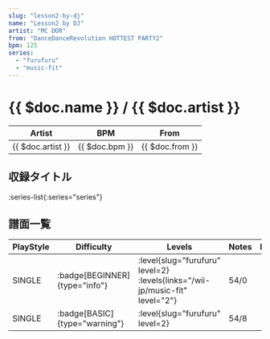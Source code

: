 ```yaml
---
slug: "lesson2-by-dj"
name: "Lesson2 by DJ"
artist: "MC DDR"
from: "DanceDanceRevolution HOTTEST PARTY2"
bpm: 125
series:
  - "furufuru"
  - "music-fit"
---
```


# {{ $doc.name }} / {{ $doc.artist }}

|Artist|BPM|From|
|------|---|----|
|{{ $doc.artist }}|{{ $doc.bpm }}|{{ $doc.from }}|

## 収録タイトル

:series-list{:series="series"}

## 譜面一覧

|PlayStyle|Difficulty|Levels|Notes|Movie|
|---------|----------|------|-----|-----|
|SINGLE| :badge[BEGINNER]{type="info"}|<div class="field is-grouped is-grouped-multiline"> :level{slug="furufuru" level=2} :levels{links="/wii-jp/music-fit" level="2"}</div>|54/0||
|SINGLE| :badge[BASIC]{type="warning"}|<div class="field is-grouped is-grouped-multiline"> :level{slug="furufuru" level=2}</div>|54/8||
